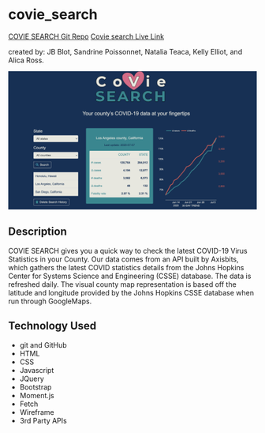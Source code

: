 # covie_search

[COVIE SEARCH Git Repo](https://github.com/jaaybe/covidsearch)
[Covie search Live Link](https://jaaybe.github.io/covidsearch/)

created by: JB Blot, Sandrine Poissonnet, Natalia Teaca, Kelly Elliot, and Alica Ross.

![screenshot](./assets/images/Screenshot.png)

## Description
COVIE SEARCH gives you a quick way to check the latest COVID-19 Virus Statistics in your County. Our data comes from an API built by Axisbits, which gathers the latest COVID statistics details from the Johns Hopkins Center for Systems Science and Engineering (CSSE) database. The data is refreshed daily. The visual county map representation is based off the latitude and longitude provided by the Johns Hopkins CSSE database when run through GoogleMaps.

## Technology Used
<ul>
<li>git and GitHub</li>
<li>HTML</li>
<li>CSS</li>
<li>Javascript</li>
<li>JQuery</li>
<li>Bootstrap</li>
<li>Moment.js</li>
<li>Fetch</li>
<li>Wireframe</li>
<li>3rd Party APIs</li>